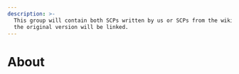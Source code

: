 ```yaml
---
description: >-
  This group will contain both SCPs written by us or SCPs from the wiki which
  the original version will be linked.
---
```


# About

